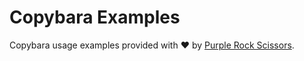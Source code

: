 # Copybara Examples

Copybara usage examples provided with ❤ by [Purple Rock Scissors](https://purplerockscissors.com/).